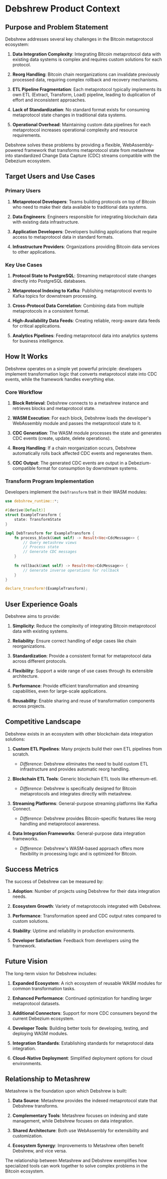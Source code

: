 # Debshrew Product Context

## Purpose and Problem Statement

Debshrew addresses several key challenges in the Bitcoin metaprotocol ecosystem:

1. **Data Integration Complexity**: Integrating Bitcoin metaprotocol data with existing data systems is complex and requires custom solutions for each protocol.

2. **Reorg Handling**: Bitcoin chain reorganizations can invalidate previously processed data, requiring complex rollback and recovery mechanisms.

3. **ETL Pipeline Fragmentation**: Each metaprotocol typically implements its own ETL (Extract, Transform, Load) pipeline, leading to duplication of effort and inconsistent approaches.

4. **Lack of Standardization**: No standard format exists for consuming metaprotocol state changes in traditional data systems.

5. **Operational Overhead**: Maintaining custom data pipelines for each metaprotocol increases operational complexity and resource requirements.

Debshrew solves these problems by providing a flexible, WebAssembly-powered framework that transforms metaprotocol state from metashrew into standardized Change Data Capture (CDC) streams compatible with the Debezium ecosystem.

## Target Users and Use Cases

### Primary Users

1. **Metaprotocol Developers**: Teams building protocols on top of Bitcoin who need to make their data available to traditional data systems.

2. **Data Engineers**: Engineers responsible for integrating blockchain data with existing data infrastructure.

3. **Application Developers**: Developers building applications that require access to metaprotocol data in standard formats.

4. **Infrastructure Providers**: Organizations providing Bitcoin data services to other applications.

### Key Use Cases

1. **Protocol State to PostgreSQL**: Streaming metaprotocol state changes directly into PostgreSQL databases.

2. **Metaprotocol Indexing to Kafka**: Publishing metaprotocol events to Kafka topics for downstream processing.

3. **Cross-Protocol Data Correlation**: Combining data from multiple metaprotocols in a consistent format.

4. **High-Availability Data Feeds**: Creating reliable, reorg-aware data feeds for critical applications.

5. **Analytics Pipelines**: Feeding metaprotocol data into analytics systems for business intelligence.

## How It Works

Debshrew operates on a simple yet powerful principle: developers implement transformation logic that converts metaprotocol state into CDC events, while the framework handles everything else.

### Core Workflow

1. **Block Retrieval**: Debshrew connects to a metashrew instance and retrieves blocks and metaprotocol state.

2. **WASM Execution**: For each block, Debshrew loads the developer's WebAssembly module and passes the metaprotocol state to it.

3. **CDC Generation**: The WASM module processes the state and generates CDC events (create, update, delete operations).

4. **Reorg Handling**: If a chain reorganization occurs, Debshrew automatically rolls back affected CDC events and regenerates them.

5. **CDC Output**: The generated CDC events are output in a Debezium-compatible format for consumption by downstream systems.

### Transform Program Implementation

Developers implement the `DebTransform` trait in their WASM modules:

```rust
use debshrew_runtime::*;

#[derive(Default)]
struct ExampleTransform {
    state: TransformState
}

impl DebTransform for ExampleTransform {
    fn process_block(&mut self) -> Result<Vec<CdcMessage>> {
        // Query metashrew views
        // Process state
        // Generate CDC messages
    }
    
    fn rollback(&mut self) -> Result<Vec<CdcMessage>> {
        // Generate inverse operations for rollback
    }
}

declare_transform!(ExampleTransform);
```

## User Experience Goals

Debshrew aims to provide:

1. **Simplicity**: Reduce the complexity of integrating Bitcoin metaprotocol data with existing systems.

2. **Reliability**: Ensure correct handling of edge cases like chain reorganizations.

3. **Standardization**: Provide a consistent format for metaprotocol data across different protocols.

4. **Flexibility**: Support a wide range of use cases through its extensible architecture.

5. **Performance**: Provide efficient transformation and streaming capabilities, even for large-scale applications.

6. **Reusability**: Enable sharing and reuse of transformation components across projects.

## Competitive Landscape

Debshrew exists in an ecosystem with other blockchain data integration solutions:

1. **Custom ETL Pipelines**: Many projects build their own ETL pipelines from scratch.
   - *Difference*: Debshrew eliminates the need to build custom ETL infrastructure and provides automatic reorg handling.

2. **Blockchain ETL Tools**: Generic blockchain ETL tools like ethereum-etl.
   - *Difference*: Debshrew is specifically designed for Bitcoin metaprotocols and integrates directly with metashrew.

3. **Streaming Platforms**: General-purpose streaming platforms like Kafka Connect.
   - *Difference*: Debshrew provides Bitcoin-specific features like reorg handling and metaprotocol awareness.

4. **Data Integration Frameworks**: General-purpose data integration frameworks.
   - *Difference*: Debshrew's WASM-based approach offers more flexibility in processing logic and is optimized for Bitcoin.

## Success Metrics

The success of Debshrew can be measured by:

1. **Adoption**: Number of projects using Debshrew for their data integration needs.

2. **Ecosystem Growth**: Variety of metaprotocols integrated with Debshrew.

3. **Performance**: Transformation speed and CDC output rates compared to custom solutions.

4. **Stability**: Uptime and reliability in production environments.

5. **Developer Satisfaction**: Feedback from developers using the framework.

## Future Vision

The long-term vision for Debshrew includes:

1. **Expanded Ecosystem**: A rich ecosystem of reusable WASM modules for common transformation tasks.

2. **Enhanced Performance**: Continued optimization for handling larger metaprotocol datasets.

3. **Additional Connectors**: Support for more CDC consumers beyond the current Debezium ecosystem.

4. **Developer Tools**: Building better tools for developing, testing, and deploying WASM modules.

5. **Integration Standards**: Establishing standards for metaprotocol data integration.

6. **Cloud-Native Deployment**: Simplified deployment options for cloud environments.

## Relationship to Metashrew

Metashrew is the foundation upon which Debshrew is built:

1. **Data Source**: Metashrew provides the indexed metaprotocol state that Debshrew transforms.

2. **Complementary Tools**: Metashrew focuses on indexing and state management, while Debshrew focuses on data integration.

3. **Shared Architecture**: Both use WebAssembly for extensibility and customization.

4. **Ecosystem Synergy**: Improvements to Metashrew often benefit Debshrew, and vice versa.

The relationship between Metashrew and Debshrew exemplifies how specialized tools can work together to solve complex problems in the Bitcoin ecosystem.
